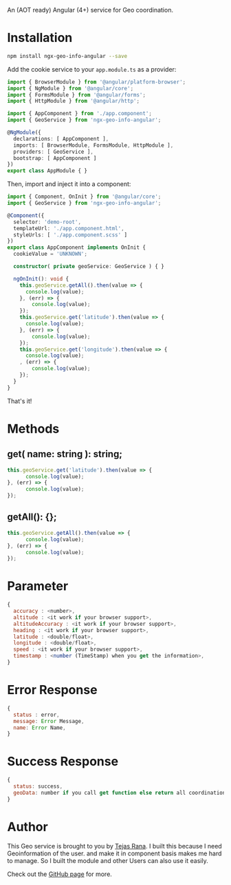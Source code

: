 An (AOT ready) Angular (4+) service for Geo coordination.

# Installation

```bash
npm install ngx-geo-info-angular --save

```

Add the cookie service to your `app.module.ts` as a provider:

```typescript
import { BrowserModule } from '@angular/platform-browser';
import { NgModule } from '@angular/core';
import { FormsModule } from '@angular/forms';
import { HttpModule } from '@angular/http';

import { AppComponent } from './app.component';
import { GeoService } from 'ngx-geo-info-angular';

@NgModule({
  declarations: [ AppComponent ],
  imports: [ BrowserModule, FormsModule, HttpModule ],
  providers: [ GeoService ],
  bootstrap: [ AppComponent ]
})
export class AppModule { }
```

Then, import and inject it into a component:

```typescript
import { Component, OnInit } from '@angular/core';
import { GeoService } from 'ngx-geo-info-angular';

@Component({
  selector: 'demo-root',
  templateUrl: './app.component.html',
  styleUrls: [ './app.component.scss' ]
})
export class AppComponent implements OnInit {
  cookieValue = 'UNKNOWN';

  constructor( private geoService: GeoService ) { }

  ngOnInit(): void {
    this.geoService.getAll().then(value => {
      console.log(value);
    }, (err) => {
        console.log(value);
    });
    this.geoService.get('latitude').then(value => {
      console.log(value);
    }, (err) => {
        console.log(value);
    });
    this.geoService.get('longitude').then(value => {
      console.log(value);
    , (err) => {
        console.log(value);
    });
  }
}
```

That's it!

# Methods

## get( name: string ): string;

```typescript
this.geoService.get('latitude').then(value => {
      console.log(value);
}, (err) => {
      console.log(value);
});

```

## getAll(): {};

```typescript
this.geoService.getAll().then(value => {
      console.log(value);
}, (err) => {
      console.log(value);
});
```
# Parameter
``` javascript
{
  accuracy : <number>,
  altitude : <it work if your browser support>,
  altitudeAccuracy : <it work if your browser support>,
  heading : <it work if your browser support>,
  latitude : <double/float>,
  longitude : <double/float>,
  speed : <it work if your browser support>,
  timestamp : <number (TimeStamp) when you get the information>,
}
```


# Error Response
``` javascript
{
  status : error,
  message: Error Message,
  name: Error Name,
}
``` 

# Success Response
```javascript
{
  status: success,
  geoData: number if you call get function else return all coordination object
}
```

# Author

This Geo service is brought to you by [Tejas Rana](https://www.tejasrana.com/). I built this because I need Geoinformation of the user. and make it in component basis makes me hard to manage. So I built the module and other Users can also use it easily.

Check out the [GitHub page](https://github.com/tejasrana95/ngx-geo-info-angular) for more.